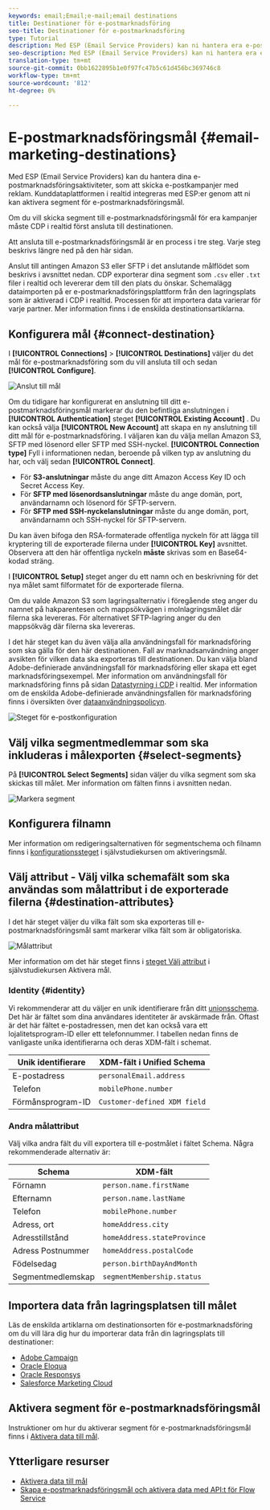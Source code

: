 ```yaml
---
keywords: email;Email;e-mail;email destinations
title: Destinationer för e-postmarknadsföring
seo-title: Destinationer för e-postmarknadsföring
type: Tutorial
description: Med ESP (Email Service Providers) kan ni hantera era e-postmarknadsföringsaktiviteter, t.ex. för att skicka e-postkampanjer.
seo-description: Med ESP (Email Service Providers) kan ni hantera era e-postmarknadsföringsaktiviteter, t.ex. för att skicka e-postkampanjer.
translation-type: tm+mt
source-git-commit: 0bb1622895b1e0f97fc47b5c61d456bc369746c8
workflow-type: tm+mt
source-wordcount: '812'
ht-degree: 0%

---
```



# E-postmarknadsföringsmål {#email-marketing-destinations}

Med ESP (Email Service Providers) kan du hantera dina e-postmarknadsföringsaktiviteter, som att skicka e-postkampanjer med reklam. Kunddataplattformen i realtid integreras med ESP:er genom att ni kan aktivera segment för e-postmarknadsföringsmål.

Om du vill skicka segment till e-postmarknadsföringsmål för era kampanjer måste CDP i realtid först ansluta till destinationen.

Att ansluta till e-postmarknadsföringsmål är en process i tre steg. Varje steg beskrivs längre ned på den här sidan.

Anslut till antingen Amazon S3 eller SFTP i det anslutande målflödet som beskrivs i avsnittet nedan. CDP exporterar dina segment som `.csv` eller `.txt` filer i realtid och levererar dem till den plats du önskar. Schemalägg dataimporten på er e-postmarknadsföringsplattform från den lagringsplats som är aktiverad i CDP i realtid. Processen för att importera data varierar för varje partner. Mer information finns i de enskilda destinationsartiklarna.

## Konfigurera mål {#connect-destination}

I **[!UICONTROL Connections]** > **[!UICONTROL Destinations]** väljer du det mål för e-postmarknadsföring som du vill ansluta till och sedan **[!UICONTROL Configure]**.

![Anslut till mål](../../assets/catalog/email-marketing/overview/connect-email-marketing.png)

Om du tidigare har konfigurerat en anslutning till ditt e-postmarknadsföringsmål markerar du den befintliga anslutningen i **[!UICONTROL Authentication]** steget **[!UICONTROL Existing Account]** . Du kan också välja **[!UICONTROL New Account]** att skapa en ny anslutning till ditt mål för e-postmarknadsföring. I väljaren kan du välja mellan Amazon S3, SFTP med lösenord eller SFTP med SSH-nyckel. **[!UICONTROL Connection type]** Fyll i informationen nedan, beroende på vilken typ av anslutning du har, och välj sedan **[!UICONTROL Connect]**.

- För **S3-anslutningar** måste du ange ditt Amazon Access Key ID och Secret Access Key.
- För **SFTP med lösenordsanslutningar** måste du ange domän, port, användarnamn och lösenord för SFTP-servern.
- För **SFTP med SSH-nyckelanslutningar** måste du ange domän, port, användarnamn och SSH-nyckel för SFTP-servern.

Du kan även bifoga den RSA-formaterade offentliga nyckeln för att lägga till kryptering till de exporterade filerna under **[!UICONTROL Key]** avsnittet. Observera att den här offentliga nyckeln **måste** skrivas som en Base64-kodad sträng.

I **[!UICONTROL Setup]** steget anger du ett namn och en beskrivning för det nya målet samt filformatet för de exporterade filerna.

Om du valde Amazon S3 som lagringsalternativ i föregående steg anger du namnet på hakparentesen och mappsökvägen i molnlagringsmålet där filerna ska levereras. För alternativet SFTP-lagring anger du den mappsökväg där filerna ska levereras.

I det här steget kan du även välja alla användningsfall för marknadsföring som ska gälla för den här destinationen. Fall av marknadsanvändning anger avsikten för vilken data ska exporteras till destinationen. Du kan välja bland Adobe-definierade användningsfall för marknadsföring eller skapa ett eget marknadsföringsexempel. Mer information om användningsfall för marknadsföring finns på sidan [Datastyrning i CDP](../../../rtcdp/privacy/data-governance-overview.md#destinations) i realtid. Mer information om de enskilda Adobe-definierade användningsfallen för marknadsföring finns i översikten över [dataanvändningspolicyn](../../../data-governance/policies/overview.md#core-actions).

![Steget för e-postkonfiguration](../../assets/catalog/email-marketing/overview/email-setup-step.png)

## Välj vilka segmentmedlemmar som ska inkluderas i målexporten {#select-segments}

På **[!UICONTROL Select Segments]** sidan väljer du vilka segment som ska skickas till målet. Mer information om fälten finns i avsnitten nedan.

![Markera segment](../../assets/common/email-select-segments.png)

## Konfigurera filnamn

Mer information om redigeringsalternativen för segmentschema och filnamn finns i [konfigurationssteget](../../ui/activate-destinations.md#configure) i självstudiekursen om aktiveringsmål.

## Välj attribut - Välj vilka schemafält som ska användas som målattribut i de exporterade filerna {#destination-attributes}

I det här steget väljer du vilka fält som ska exporteras till e-postmarknadsföringsmål samt markerar vilka fält som är obligatoriska.

![Målattribut](../../assets/catalog/email-marketing/overview/recommended-attributes.png)

Mer information om det här steget finns i [steget Välj attribut](../../ui/activate-destinations.md#select-attributes) i självstudiekursen Aktivera mål.

### Identity {#identity}

Vi rekommenderar att du väljer en unik identifierare från ditt [unionsschema](../../../profile/home.md#profile-fragments-and-union-schemas). Det här är fältet som dina användares identiteter är avskärmade från. Oftast är det här fältet e-postadressen, men det kan också vara ett lojalitetsprogram-ID eller ett telefonnummer. I tabellen nedan finns de vanligaste unika identifierarna och deras XDM-fält i schemat.

| Unik identifierare | XDM-fält i Unified Schema |
----------------- | ---------------------------
| E-postadress | `personalEmail.address` |
| Telefon | `mobilePhone.number` |
| Förmånsprogram-ID | `Customer-defined XDM field` |

### Andra målattribut

Välj vilka andra fält du vill exportera till e-postmålet i fältet Schema. Några rekommenderade alternativ är:

| Schema | XDM-fält |
------ | ---------
| Förnamn | `person.name.firstName` |
| Efternamn | `person.name.lastName` |
| Telefon | `mobilePhone.number` |
| Adress, ort | `homeAddress.city` |
| Adresstillstånd | `homeAddress.stateProvince` |
| Adress Postnummer | `homeAddress.postalCode` |
| Födelsedag | `person.birthDayAndMonth` |
| Segmentmedlemskap | `segmentMembership.status` |

## Importera data från lagringsplatsen till målet

Läs de enskilda artiklarna om destinationsorten för e-postmarknadsföring om du vill lära dig hur du importerar data från din lagringsplats till destinationer:

- [Adobe Campaign](./adobe-campaign.md#import-data-into-campaign)
- [Oracle Eloqua](./oracle-eloqua.md#import-data-into-eloqua)
- [Oracle Responsys](./oracle-responsys.md#import-data-into-responsys)
- [Salesforce Marketing Cloud](./salesforce-marketing-cloud.md#import-data-into-salesforce)

## Aktivera segment för e-postmarknadsföringsmål

Instruktioner om hur du aktiverar segment för e-postmarknadsföringsmål finns i [Aktivera data till mål](../../ui/activate-destinations.md).

## Ytterligare resurser

- [Aktivera data till mål](../../ui/activate-destinations.md)
- [Skapa e-postmarknadsföringsmål och aktivera data med API:t för Flow Service](../../api/email-marketing.md)